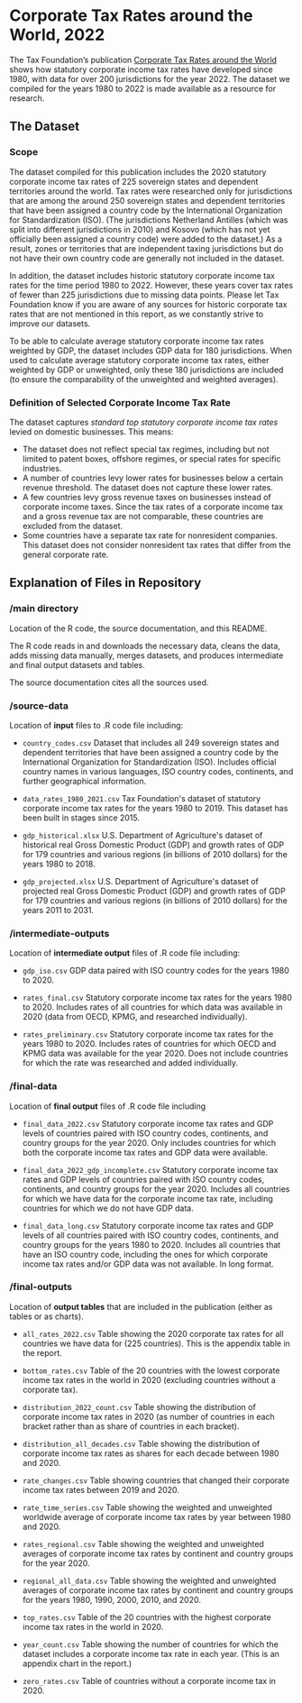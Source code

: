 # Corporate Tax Rates around the World, 2022

The Tax Foundation’s publication [Corporate Tax Rates around the World](https://taxfoundation.org/publications/corporate-tax-rates-around-the-world/) shows how statutory corporate income tax rates have developed since 1980, with data for over 200 jurisdictions for the year 2022. The dataset we compiled for the years 1980 to 2022 is made available as a resource for research.

## The Dataset

### Scope
The dataset compiled for this publication includes the 2020 statutory corporate income tax rates of 225 sovereign states and dependent territories around the world. Tax rates were researched only for jurisdictions that are among the around 250 sovereign states and dependent territories that have been assigned a country code by the International Organization for Standardization (ISO). (The jurisdictions Netherland Antilles (which was split into different jurisdictions in 2010) and Kosovo (which has not yet officially been assigned a country code) were added to the dataset.) As a result, zones or territories that are independent taxing jurisdictions but do not have their own country code are generally not included in the dataset.

In addition, the dataset includes historic statutory corporate income tax rates for the time period 1980 to 2022. However, these years cover tax rates of fewer than 225 jurisdictions due to missing data points. Please let Tax Foundation know if you are aware of any sources for historic corporate tax rates that are not mentioned in this report, as we constantly strive to improve our datasets.

To be able to calculate average statutory corporate income tax rates weighted by GDP, the dataset includes GDP data for 180 jurisdictions. When used to calculate average statutory corporate income tax rates, either weighted by GDP or unweighted, only these 180 jurisdictions are included (to ensure the comparability of the unweighted and weighted averages).


### Definition of Selected Corporate Income Tax Rate
The dataset captures *standard top statutory corporate income tax rates* levied on domestic businesses. This means:
- The dataset does not reflect special tax regimes, including but not limited to patent boxes, offshore regimes, or special rates for specific industries. 
- A number of countries levy lower rates for businesses below a certain revenue threshold. The dataset does not capture these lower rates.
- A few countries levy gross revenue taxes on businesses instead of corporate income taxes. Since the tax rates of a corporate income tax and a gross revenue tax are not comparable, these countries are excluded from the dataset.
- Some countries have a separate tax rate for nonresident companies. This dataset does not consider nonresident tax rates that differ from the general corporate rate.


## Explanation of Files in Repository

### /main directory

Location of the R code, the source documentation, and this README.

The R code reads in and downloads the necessary data, cleans the data, adds missing data manually, merges datasets, and produces intermediate and final output datasets and tables.

The source documentation cites all the sources used.

### /source-data

Location of **input** files to .R code file including:

- `country_codes.csv` Dataset that includes all 249 sovereign states and dependent territories that have been assigned a country code by the International Organization for Standardization (ISO). Includes official country names in various languages, ISO country codes, continents, and further geographical information.

- `data_rates_1980_2021.csv` Tax Foundation's dataset of statutory corporate income tax rates for the years 1980 to 2019. This dataset has been built in stages since 2015.

- `gdp_historical.xlsx` U.S. Department of Agriculture's dataset of historical real Gross Domestic Product (GDP) and growth rates of GDP for 179 countries and various regions (in billions of 2010 dollars) for the years 1980 to 2018.

- `gdp_projected.xlsx` U.S. Department of Agriculture's dataset of projected real Gross Domestic Product (GDP) and growth rates of GDP for 179 countries and various regions (in billions of 2010 dollars) for the years 2011 to 2031.

### /intermediate-outputs

Location of **intermediate output** files of .R code file including:

- `gdp_iso.csv` GDP data paired with ISO country codes for the years 1980 to 2020.

- `rates_final.csv` Statutory corporate income tax rates for the years 1980 to 2020. Includes rates of all countries for which data was available in 2020 (data from OECD, KPMG, and researched individually).

- `rates_preliminary.csv` Statutory corporate income tax rates for the years 1980 to 2020. Includes rates of countries for which OECD and KPMG data was available for the year 2020. Does not include countries for which the rate was researched and added individually.

### /final-data
Location of **final output** files of .R code file including

- `final_data_2022.csv` Statutory corporate income tax rates and GDP levels of countries paired with ISO country codes, continents, and country groups for the year 2020. Only includes countries for which both the corporate income tax rates and GDP data were available.

- `final_data_2022_gdp_incomplete.csv` Statutory corporate income tax rates and GDP levels of countries paired with ISO country codes, continents, and country groups for the year 2020. Includes all countries for which we have data for the corporate income tax rate, including countries for which we do not have GDP data.

- `final_data_long.csv` Statutory corporate income tax rates and GDP levels of all countries paired with ISO country codes, continents, and country groups for the years 1980 to 2020. Includes all countries that have an ISO country code, including the ones for which corporate income tax rates and/or GDP data was not available. In long format.

### /final-outputs
Location of **output tables** that are included in the publication (either as tables or as charts).

- `all_rates_2022.csv` Table showing the 2020 corporate tax rates for all countries we have data for (225 countries). This is the appendix table in the report.

- `bottom_rates.csv` Table of the 20 countries with the lowest corporate income tax rates in the world in 2020 (excluding countries without a corporate tax).

- `distribution_2022_count.csv` Table showing the distribution of corporate income tax rates in 2020 (as number of countries in each bracket rather than as share of countries in each bracket).

- `distribution_all_decades.csv` Table showing the distribution of corporate income tax rates as shares for each decade between 1980 and 2020.

- `rate_changes.csv` Table showing countries that changed their corporate income tax rates between 2019 and 2020.

- `rate_time_series.csv` Table showing the weighted and unweighted worldwide average of corporate income tax rates by year between 1980 and 2020.

- `rates_regional.csv` Table showing the weighted and unweighted averages of corporate income tax rates by continent and country groups for the year 2020.

- `regional_all_data.csv` Table showing the weighted and unweighted averages of corporate income tax rates by continent and country groups for the years 1980, 1990, 2000, 2010, and 2020.

- `top_rates.csv` Table of the 20 countries with the highest corporate income tax rates in the world in 2020.

- `year_count.csv` Table showing the number of countries for which the dataset includes a corporate income tax rate in each year. (This is an appendix chart in the report.)

- `zero_rates.csv` Table of countries without a corporate income tax in 2020.